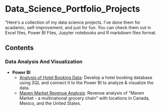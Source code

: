 # Data_Science_Portfolio_Projects

"Here's a collection of my data science projects. I've done them for acadamic, self-improvement, and just for fun. You can check them out in Excel files, Power BI Files, Jupyter notebooks and R markdown files format.

## Contents

### Data Analysis And Visualization
  - **Power BI**
    - [Analysis of Hotel Booking Data](https://github.com/Sid-TheAnalyst/Analysis-Of-Hotel-Booikng-Data): Develop a hotel booking database using SQL and connect it to the Power BI to analyze & visualize the data.
    - [Maven Market Revenue Analysis](https://github.com/Sid-TheAnalyst/Data_Science_Portfolio_Projects/tree/main/Maven_Analytics_Project): Revenue analysis of "Maven Market - a multinational grocery chain" with locations in Canada, Mexico, and the United States.

